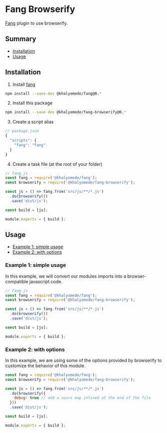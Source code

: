 # Fang Browserify

[Fang](https://www.npmjs.com/package/@khalyomede/fang) plugin to use browserify.

## Summary

- [Installation](#installation)
- [Usage](#usage)

## Installation

1. Install [fang](https://www.npmjs.com/package/@khalyomede/fang)

```bash
npm install --save-dev @khalyomede/fang@0.*
```

2. Install this package

```bash
npm install --save-dev @khalyomede/fang-browserify@0.*
```

3. Create a script alias

```javascript
// package.json
{
  "scripts": {
    "fang": "fang"
  }
}
```

4. Create a task file (at the root of your folder)

```javascript
// fang.js
const fang = require('@khalyomede/fang');
const browserify = require('@khalyomede/fang-browserify');

const js = () => fang.from('src/js/**/*.js')
  .do(browserify())
  .save('dist/js');

const build = [js];

module.exports = { build };
```

## Usage

- [Example 1: simple usage](#example-1-simple-usage)
- [Example 2: with options](#example-2-with-options)

### Example 1: simple usage

In this example, we will convert our modules imports into a browser-compatible javascript code.

```javascript
// fang.js
const fang = require('@khalyomede/fang');
const browserify = require('@khalyomede/fang-browserify');

const js = () => fang.from('src/js/**/*.js')
  .do(browserify())
  .save('dist/js');

const build = [js];

module.exports = { build };
```

### Example 2: with options

In this example, we are using some of the options provided by browserify to customize the behavior of this module.

```javascript
const fang = require('@khalyomede/fang');
const browserify = require('@khalyomede/fang-browserify');

const js = () => fang.from('src/js/**/*.js')
  .do(browserify({
    debug: true // add a soure map inlined at the end of the file
  }))
  .save('dist/js');

const build = [js];

module.exports = { build };
```
